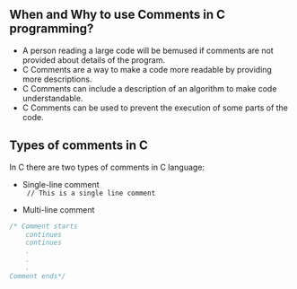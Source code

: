 ## When and Why to use Comments in C programming?
* A person reading a large code will be bemused if comments are not provided about details of the program.
* C Comments are a way to make a code more readable by providing more descriptions.
* C Comments can include a description of an algorithm to make code understandable.
* C Comments can be used to prevent the execution of some parts of the code.

## Types of comments in C
In C there are two types of comments in C language:
* Single-line comment<br>
``` // This is a single line comment```


* Multi-line comment<br>
```c
/* Comment starts
    continues
    continues
    .
    .
    .
Comment ends*/ 
```